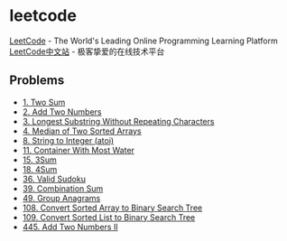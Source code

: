 # leetcode

[LeetCode](https://leetcode.com) - The World's Leading Online Programming Learning Platform  
[LeetCode中文站](https://leetcode-cn.com/problemset/all/) - 极客挚爱的在线技术平台

## Problems

* [1. Two Sum](./001.Two-Sum.md)
* [2. Add Two Numbers](./002.Add-Two-Numbers.md)
* [3. Longest Substring Without Repeating Characters](./003.Longest-Substring-Without-Repeating-Characters.md)
* [4. Median of Two Sorted Arrays](./004.Median-of-Two-Sorted-Arrays.md)
* [8. String to Integer (atoi)](./008.String-to-Integer.md)
* [11. Container With Most Water](./011.Container-With-Most-Water.md)
* [15. 3Sum](./015.3Sum.md)
* [18. 4Sum](./018.4Sum.md)
* [36. Valid Sudoku](./036.Valid-Sudoku.md)
* [39. Combination Sum](./039.Combination-Sum.md)
* [49. Group Anagrams](./049.Group-Anagrams.md)
* [108. Convert Sorted Array to Binary Search Tree](./108.Convert-Sorted-Array-to-Binary-Search-Tree.md)
* [109. Convert Sorted List to Binary Search Tree](./109.Convert-Sorted-List-to-Binary-Search-Tree.md)
* [445. Add Two Numbers II](./445.Add-Two-Numbers-II.md)